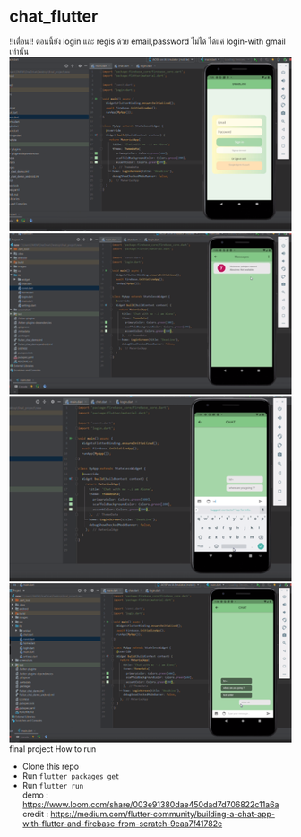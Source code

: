 # chat_flutter
!!เตื่อน!! ตอนนี้ยัง login และ regis ด้วย email,password ไม่ได้ ได้แค่ login-with gmail เท่านั้น
![GitHub Logo](https://github.com/poapogoogle258/chat_flutter/blob/main/images/1.PNG)
![GitHub Logo](https://github.com/poapogoogle258/chat_flutter/blob/main/images/2.PNG)
![GitHub Logo](https://github.com/poapogoogle258/chat_flutter/blob/main/images/3.PNG)
![GitHub Logo](https://github.com/poapogoogle258/chat_flutter/blob/main/images/4.PNG)
<br>final project
 How to run
* Clone this repo
* Run `flutter packages get`
* Run `flutter run`
<br>demo : https://www.loom.com/share/003e91380dae450dad7d706822c11a6a
<br>credit : https://medium.com/flutter-community/building-a-chat-app-with-flutter-and-firebase-from-scratch-9eaa7f41782e
